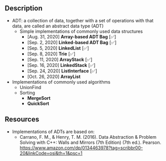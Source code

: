 ## Description 
- ADT: a collection of data, together with a set of operations with that data, are called an abstract data type (ADT)
	- Simple implementations of commonly used data structures 
  	   - [Aug. 31, 2020] **Array-based ADT Bag**  [:white_check_mark:]
  	   - [Sep. 2,  2020] **Linked-based ADT Bag** [:white_check_mark:]
  	   - [Sep. 5,  2020] **LinkedList**           [:white_check_mark:]	
        - [Sep. 8,  2020] **Trie**		     [:white_check_mark:]    
       - [Sep. 11, 2020] **ArrayStack**	       [:white_check_mark:]    
       - [Sep. 16, 2020] **LinkedStack**      [:white_check_mark:]
       - [Sep. 24, 2020] **ListInterface**    [:white_check_mark:]
       - [Oct. 26, 2020] **ArrayList**
- Implementations of commonly used algorithms
	- UnionFind
	- Sorting
		- **MergeSort**
		- **QuickSort**
		
## Resources
- Implementations of ADTs are based on:
  - Carrano, F. M., & Henry, T. M. (2016). Data Abstraction & Problem Solving with C++: Walls and Mirrors (7th Edition) (7th ed.). Pearson.          https://www.amazon.com/dp/0134463978?tag=scribbr00-20&linkCode=osi&th=1&psc=1
